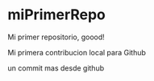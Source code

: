 # miPrimerRepo
Mi primer repositorio, goood!

Mi primera contribucion local para Github

un commit mas desde github
